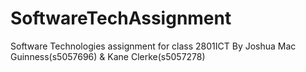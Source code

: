 # SoftwareTechAssignment

Software Technologies assignment for class 2801ICT
By Joshua Mac Guinness(s5057696) & Kane Clerke(s5057278)

